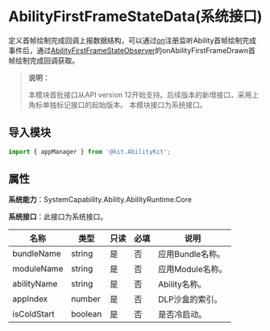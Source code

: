 # AbilityFirstFrameStateData(系统接口)

定义首帧绘制完成回调上报数据结构，可以通过[on](js-apis-app-ability-appManager-sys.md#appmanageronabilityfirstframestate12)注册监听Ability首帧绘制完成事件后，通过[AbilityFirstFrameStateObserver](js-apis-inner-application-abilityFirstFrameStateObserver-sys.md)的onAbilityFirstFrameDrawn首帧绘制完成回调获取。

> **说明：**
>
> 本模块首批接口从API version 12开始支持。后续版本的新增接口，采用上角标单独标记接口的起始版本。
> 本模块接口为系统接口。

## 导入模块

```ts
import { appManager } from '@kit.AbilityKit';
```

## 属性

**系统能力**：SystemCapability.Ability.AbilityRuntime.Core

**系统接口**：此接口为系统接口。

| 名称        | 类型    | 只读 | 必填 | 说明             |
| ----------- | ------- | ---- | ---- | ---------------- |
| bundleName  | string  | 是   | 否   | 应用Bundle名称。 |
| moduleName  | string  | 是   | 否   | 应用Module名称。 |
| abilityName | string  | 是   | 否   | Ability名称。    |
| appIndex    | number  | 是   | 否   | DLP沙盒的索引。  |
| isColdStart | boolean | 是   | 否   | 是否冷启动。     |